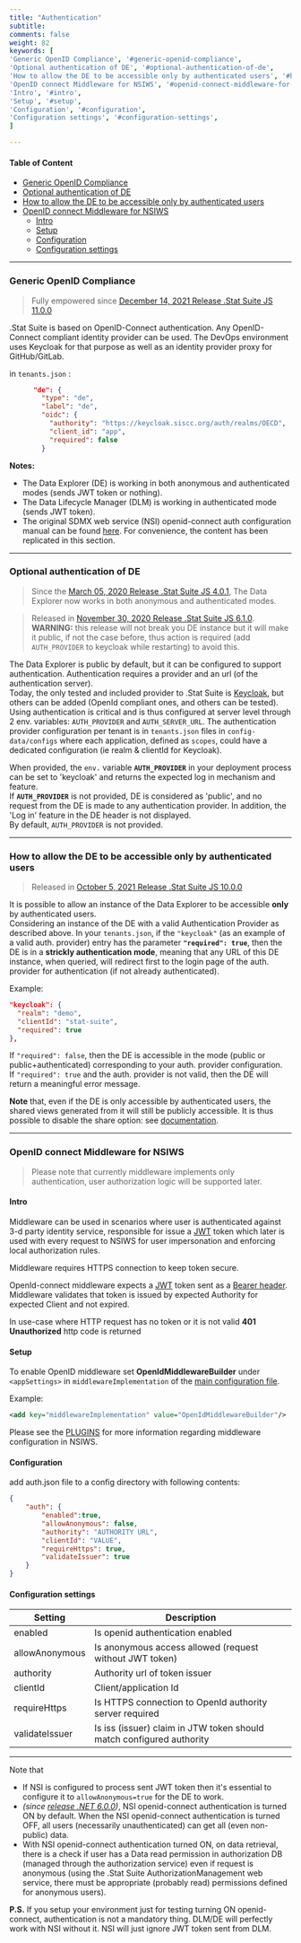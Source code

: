 ```yaml
---
title: "Authentication"
subtitle: 
comments: false
weight: 82
keywords: [
'Generic OpenID Compliance', '#generic-openid-compliance',
'Optional authentication of DE', '#optional-authentication-of-de',
'How to allow the DE to be accessible only by authenticated users', '#how-to-allow-the-de-to-be-accessible-only-by-authenticated-users',
'OpenID connect Middleware for NSIWS', '#openid-connect-middleware-for-nsiws',
'Intro', '#intro',
'Setup', '#setup',
'Configuration', '#configuration',
'Configuration settings', '#configuration-settings',
]

---
```


#### Table of Content
- [Generic OpenID Compliance](#generic-openid-compliance)
- [Optional authentication of DE](#optional-authentication-of-de)
- [How to allow the DE to be accessible only by authenticated users](#how-to-allow-the-de-to-be-accessible-only-by-authenticated-users)
- [OpenID connect Middleware for NSIWS](#openid-connect-middleware-for-nsiws)
  - [Intro](#intro)
  - [Setup](#setup)
  - [Configuration](#configuration)
  - [Configuration settings](#configuration-settings)

---

### Generic OpenID Compliance
> Fully empowered since [December 14, 2021 Release .Stat Suite JS 11.0.0](https://sis-cc.gitlab.io/dotstatsuite-documentation/changelog/#december-14-2021) 

.Stat Suite is based on OpenID-Connect authentication. Any OpenID-Connect compliant identity provider can be used. The DevOps environment uses Keycloak for that purpose as well as an identity provider proxy for GitHub/GitLab.

in `tenants.json` :

```json
      "de": {
        "type": "de",
        "label": "de",
        "oidc": {
          "authority": "https://keycloak.siscc.org/auth/realms/OECD",
          "client_id": "app",
          "required": false
        }
```


**Notes:**
- The Data Explorer (DE) is working in both anonymous and authenticated modes (sends JWT token or nothing).
- The Data Lifecycle Manager (DLM) is working in authenticated mode (sends JWT token).
- The original SDMX web service (NSI) openid-connect auth configuration manual can be found [here](https://webgate.ec.europa.eu/CITnet/stash/projects/SDMXRI/repos/nsiws.net/browse/doc/openid-middleware.md). For convenience, the content has been replicated in this section.

---

### Optional authentication of DE
> Since the [March 05, 2020 Release .Stat Suite JS 4.0.1](https://sis-cc.gitlab.io/dotstatsuite-documentation/changelog/#march-05-2020), The Data Explorer now works in both anonymous and authenticated modes.

> Released in [November 30, 2020 Release .Stat Suite JS 6.1.0](https://sis-cc.gitlab.io/dotstatsuite-documentation/changelog/#november-30-2020).  
**WARNING:** this release will not break you DE instance but it will make it public, if not the case before, thus action is required (add `AUTH_PROVIDER` to keycloak while restarting) to avoid this.

The Data Explorer is public by default, but it can be configured to support authentication. Authentication requires a provider and an url (of the authentication server).  
Today, the only tested and included provider to .Stat Suite is [Keycloak](https://www.keycloak.org/), but others can be added (OpenId compliant ones, and others can be tested).  
Using authentication is critical and is thus configured at server level through 2 env. variables: `AUTH_PROVIDER` and `AUTH_SERVER_URL`. The authentication provider configuration per tenant is in `tenants.json` files in `config-data/configs` where each application, defined as `scopes`, could have a dedicated configuration (ie realm & clientId for Keycloak).
 
When provided, the `env.` variable **`AUTH_PROVIDER`** in your deployment process can be set to 'keycloak' and returns the expected log in mechanism and feature.  
If **`AUTH_PROVIDER`** is not provided, DE is considered as 'public', and no request from the DE is made to any authentication provider. In addition, the 'Log in' feature in the DE header is not displayed.  
By default, `AUTH_PROVIDER` is not provided.

---

### How to allow the DE to be accessible only by authenticated users
> Released in [October 5, 2021 Release .Stat Suite JS 10.0.0](https://sis-cc.gitlab.io/dotstatsuite-documentation/changelog/#october-5-2021)  

It is possible to allow an instance of the Data Explorer to be accessible **only** by authenticated users.  
Considering an instance of the DE with a valid Authentication Provider as described above. In your `tenants.json`, if the `"keycloak"` (as an example of a valid auth. provider) entry has the parameter **`"required": true`**, then the DE is in a **strickly authentication mode**, meaning that any URL of this DE instance, when queried, will redirect first to the login page of the auth. provider for authentication (if not already authenticated).

Example:

```json
"keycloak": {
  "realm": "demo",
  "clientId": "stat-suite",
  "required": true
},
```

If `"required": false`, then the DE is accessible in the mode (public or public+authenticated) corresponding to your auth. provider configuration.  
If `"required": true` and the auth. provider is not valid, then the DE will return a meaningful error message.

**Note** that, even if the DE is only accessible by authenticated users, the shared views generated from it will still be publicly accessible. It is thus possible to disable the share option: see [documentation](https://sis-cc.gitlab.io/dotstatsuite-documentation/configurations/de-configuration/#disabled-share-option).

---

### OpenID connect Middleware for NSIWS

> Please note that currently middleware implements only authentication, user authorization logic will be supported later.

#### Intro

Middleware can be used in scenarios where user is authenticated against 3-d party identity service, responsible for issue a [JWT](https://jwt.io/introduction) token which later is used with every request to NSIWS for user impersonation and enforcing local authorization rules.

Middleware requires HTTPS connection to keep token secure.

OpenId-connect middleware expects a [JWT](https://jwt.io/introduction) token sent as a [Bearer header](https://en.wikipedia.org/wiki/JSON_Web_Token#Use). Middleware validates that token is issued by expected Authority for expected Client and not expired.

In use-case where HTTP request has no token or it is not valid **401 Unauthorized** http code is returned

#### Setup

To enable OpenID middleware set **OpenIdMiddlewareBuilder** under `<appSettings>` in `middlewareImplementation` of the  [main configuration file](https://webgate.ec.europa.eu/CITnet/stash/projects/SDMXRI/repos/nsiws.net/browse/doc/CONFIGURATION.md#main-configuration-file).

Example:

```xml
<add key="middlewareImplementation" value="OpenIdMiddlewareBuilder"/>
```

Please see the [PLUGINS](https://webgate.ec.europa.eu/CITnet/stash/projects/SDMXRI/repos/nsiws.net/browse/doc/PLUGINS.md) for more information regarding middleware configuration in NSIWS.

#### Configuration

add auth.json file to a config directory with following contents:

```json
{
    "auth": {
        "enabled":true,
        "allowAnonymous": false,
        "authority": "AUTHORITY URL",
        "clientId": "VALUE",
        "requireHttps": true,
        "validateIssuer": true
    }
}
```

#### Configuration settings

| Setting    | Description |
|------------|-------------|
| enabled | Is openid authentication enabled|
| allowAnonymous | Is anonymous access allowed (request without JWT token)|
| authority | Authority url of token issuer |
| clientId | Client/application Id |
| requireHttps | Is HTTPS connection to OpenId authority server required |
| validateIssuer | Is iss (issuer) claim in JTW token should match configured authority |

-----------------------------------------------------------

Note that  
- If NSI is configured to process sent JWT token then it's essential to configure it to `allowAnonymous=true` for the DE to work. 
- *(since [release .NET 6.0.0](https://sis-cc.gitlab.io/dotstatsuite-documentation/changelog/#march-05-2021))*, NSI openid-connect authentication is turned ON by default. When the NSI openid-connect authentication is turned OFF, all users (necessarily unauthenticated) can get all (even non-public) data.
- With NSI openid-connect authentication turned ON, on data retrieval, there is a check if user has a Data read permission in authorization DB (managed through the authorization service) even if request is anonymous (using the .Stat Suite AuthorizationManagement web service, there must be appropriate (probably read) permissions defined for anonymous users).

**P.S.** If you setup your environment just for testing turning ON openid-connect, authentication is not a mandatory thing. DLM/DE will perfectly work with NSI without it. NSI will just ignore JWT token sent from DLM.

